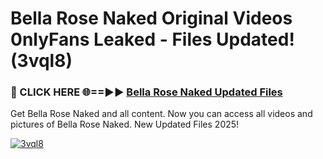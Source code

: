 # Bella Rose Naked Original Videos 0nlyFans Leaked - Files Updated! (3vql8)

<h3>🔴 CLICK HERE 🌐==►► <a href="https://tinyurl.com/yckcrads" rel="nofollow">Bella Rose Naked Updated Files</a></h3>

Get Bella Rose Naked and all content. Now you can access all videos and pictures of Bella Rose Naked. New Updated Files 2025!

[![3vql8](https://i.imgur.com/hpKpOFt.gif)](https://tinyurl.com/yckcrads)
